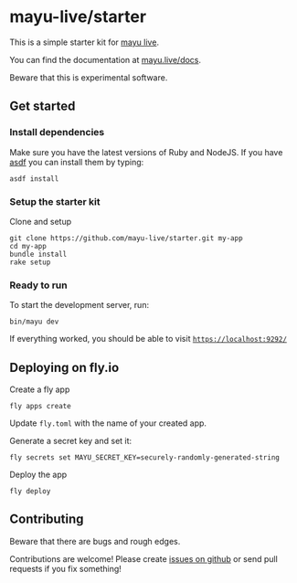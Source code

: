 # mayu-live/starter

This is a simple starter kit for [mayu live](https://github.com/mayu-live/framework).

You can find the documentation at [mayu.live/docs](https://mayu.live/docs).

Beware that this is experimental software.

## Get started

### Install dependencies

Make sure you have the latest versions of Ruby and NodeJS.
If you have [asdf](https://asdf-vm.com/) you can install
them by typing:

    asdf install

### Setup the starter kit

Clone and setup

    git clone https://github.com/mayu-live/starter.git my-app
    cd my-app
    bundle install
    rake setup

### Ready to run

To start the development server, run:

    bin/mayu dev

If everything worked, you should be able to visit
[`https://localhost:9292/`](https://localhost:9292/)

## Deploying on fly.io

Create a fly app

    fly apps create

Update `fly.toml` with the name of your created app.

Generate a secret key and set it:

    fly secrets set MAYU_SECRET_KEY=securely-randomly-generated-string

Deploy the app

    fly deploy

## Contributing

Beware that there are bugs and rough edges.

Contributions are welcome!
Please create [issues on github](https://github.com/mayu-live/framework/issues)
or send pull requests if you fix something!
